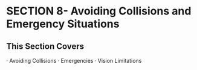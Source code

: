 # SECTION 8- Avoiding Collisions and Emergency Situations
## This Section Covers
· Avoiding Collisions
· Emergencies
· Vision Limitations